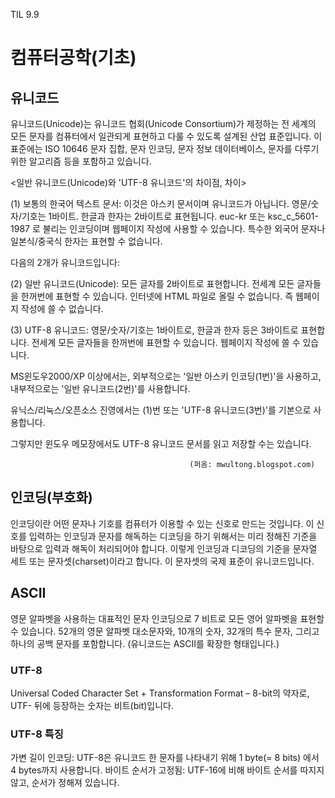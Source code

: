 TIL 9.9
<h1>컴퓨터공학(기초)</h1>
<h2>유니코드</h2>
유니코드(Unicode)는 유니코드 협회(Unicode Consortium)가 제정하는 전 세계의 모든 문자를 컴퓨터에서 일관되게 표현하고 다룰 수 있도록 설계된 산업 표준입니다. 이 표준에는 ISO 10646 문자 집합, 문자 인코딩, 문자 정보 데이터베이스, 문자를 다루기 위한 알고리즘 등을 포함하고 있습니다.

<일반 유니코드(Unicode)와 'UTF-8 유니코드'의 차이점, 차이>

(1) 보통의 한국어 텍스트 문서: 이것은 아스키 문서이며 유니코드가 아닙니다. 영문/숫자/기호는 1바이트. 한글과 한자는 2바이트로 표현됩니다. euc-kr 또는 ksc_c_5601-1987 로 불리는 인코딩이며 웹페이지 작성에 사용할 수 있습니다. 특수한 외국어 문자나 일본식/중국식 한자는 표현할 수 없습니다.

다음의 2개가 유니코드입니다:

(2) 일반 유니코드(Unicode): 모든 글자를 2바이트로 표현합니다. 전세계 모든 글자들을 한꺼번에 표현할 수 있습니다. 인터넷에 HTML 파일로 올릴 수 없습니다. 즉 웹페이지 작성에 쓸 수 없습니다.

(3) UTF-8 유니코드: 영문/숫자/기호는 1바이트로, 한글과 한자 등은 3바이트로 표현합니다. 전세계 모든 글자들을 한꺼번에 표현할 수 있습니다. 웹페이지 작성에 쓸 수 있습니다.

MS윈도우2000/XP 이상에서는, 외부적으로는 '일반 아스키 인코딩(1번)'을 사용하고, 내부적으로는 '일반 유니코드(2번)'를 사용합니다.

유닉스/리눅스/오픈소스 진영에서는 (1)번 또는 'UTF-8 유니코드(3번)'를 기본으로 사용합니다.

그렇지만 윈도우 메모장에서도 UTF-8 유니코드 문서를 읽고 저장할 수는 있습니다.
                                            
                                            (퍼옴: mwultong.blogspot.com)
<h2>인코딩(부호화)</h2>
인코딩이란 어떤 문자나 기호를 컴퓨터가 이용할 수 있는 신호로 만드는 것입니다.
이 신호를 입력하는 인코딩과 문자를 해독하는 디코딩을 하기 위해서는 미리 정해진 기준을 바탕으로 입력과 해독이 처리되어야 합니다.
이렇게 인코딩과 디코딩의 기준을 문자열 세트 또는 문자셋(charset)이라고 합니다. 이 문자셋의 국제 표준이 유니코드입니다.


<h2>ASCII</h2>
영문 알파벳을 사용하는 대표적인 문자 인코딩으로 7 비트로 모든 영어 알파벳을 표현할 수 있습니다. 52개의 영문 알파벳 대소문자와, 10개의 숫자, 32개의 특수 문자, 그리고 하나의 공백 문자를 포함합니다.
(유니코드는 ASCII를 확장한 형태입니다.)

<h3>UTF-8</h3>
Universal Coded Character Set + Transformation Format – 8-bit의 약자로, UTF- 뒤에 등장하는 숫자는 비트(bit)입니다.

<h3>UTF-8 특징</h3>
가변 길이 인코딩: UTF-8은 유니코드 한 문자를 나타내기 위해 1 byte(= 8 bits) 에서 4 bytes까지 사용합니다.
바이트 순서가 고정됨: UTF-16에 비해 바이트 순서를 따지지 않고, 순서가 정해져 있습니다.

